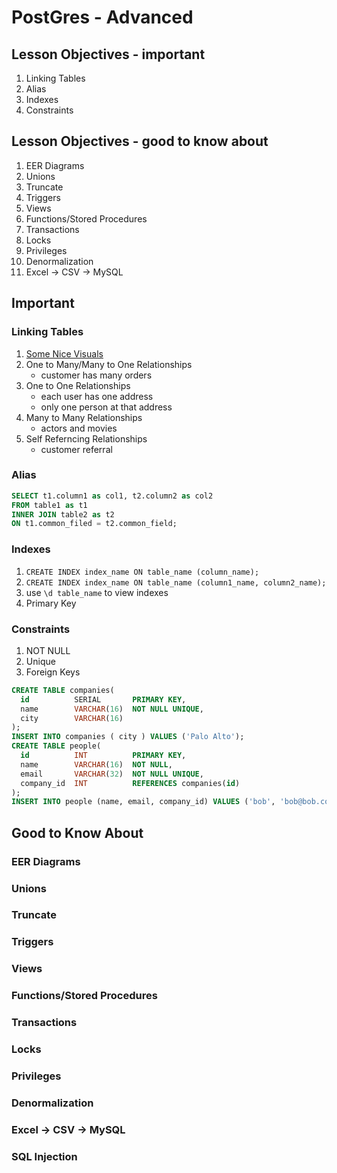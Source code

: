 # PostGres - Advanced

## Lesson Objectives - important

1. Linking Tables
1. Alias
1. Indexes
1. Constraints

## Lesson Objectives - good to know about

1. EER Diagrams
1. Unions
1. Truncate
1. Triggers
1. Views
1. Functions/Stored Procedures
1. Transactions
1. Locks
1. Privileges
1. Denormalization
1. Excel -> CSV -> MySQL

## Important

### Linking Tables

1. [Some Nice Visuals](http://code.tutsplus.com/articles/sql-for-beginners-part-3-database-relationships--net-8561)
1. One to Many/Many to One Relationships
	- customer has many orders
1. One to One Relationships
	- each user has one address
	- only one person at that address
1. Many to Many Relationships
	- actors and movies
1. Self Referncing Relationships
	- customer referral

### Alias

```sql
SELECT t1.column1 as col1, t2.column2 as col2
FROM table1 as t1
INNER JOIN table2 as t2
ON t1.common_filed = t2.common_field;
```

### Indexes

1. `CREATE INDEX index_name ON table_name (column_name);`
1. `CREATE INDEX index_name ON table_name (column1_name, column2_name);`
1. use `\d table_name` to view indexes
1. Primary Key

### Constraints

1. NOT NULL	
1. Unique
1. Foreign Keys

```sql
CREATE TABLE companies(
  id          SERIAL       PRIMARY KEY,
  name        VARCHAR(16)  NOT NULL UNIQUE,
  city        VARCHAR(16)
);
INSERT INTO companies ( city ) VALUES ('Palo Alto');
CREATE TABLE people(
  id          INT          PRIMARY KEY,
  name        VARCHAR(16)  NOT NULL,
  email       VARCHAR(32)  NOT NULL UNIQUE,
  company_id  INT          REFERENCES companies(id)
);
INSERT INTO people (name, email, company_id) VALUES ('bob', 'bob@bob.com', 999)
```

## Good to Know About

### EER Diagrams

### Unions

### Truncate

### Triggers

### Views

### Functions/Stored Procedures

### Transactions

### Locks

### Privileges

### Denormalization

### Excel -> CSV -> MySQL

### SQL Injection
